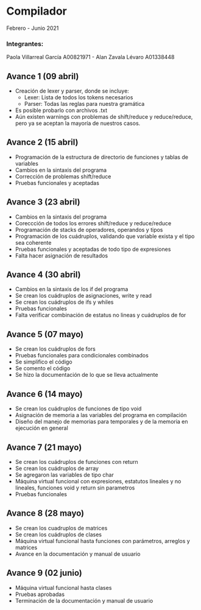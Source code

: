 # Compilador

Febrero - Junio 2021

### Integrantes: 
Paola Villarreal García A00821971 -
Alan Zavala Lévaro A01338448

## Avance 1 (09 abril)
* Creación de lexer y parser, donde se incluye:
    - Lexer: Lista de todos los tokens necesarios
    - Parser: Todas las reglas para nuestra gramática
* Es posible probarlo con archivos .txt
* Aún existen warnings con problemas de shift/reduce y reduce/reduce, pero ya se aceptan la mayoría de nuestros casos. 

## Avance 2 (15 abril)
* Programación de la estructura de directorio de funciones y tablas de variables
* Cambios en la sintaxis del programa
* Corrección de problemas shift/reduce
* Pruebas funcionales y aceptadas

## Avance 3 (23 abril)
* Cambios en la sintaxis del programa
* Coreccción de todos los errores shift/reduce y reduce/reduce
* Programación de stacks de operadores, operandos y tipos
* Programación de los cuádruplos, validando que variable exista y el tipo sea coherente
* Pruebas funcionales y aceptadas de todo tipo de expresiones
* Falta hacer asignación de resultados

## Avance 4 (30 abril)
* Cambios en la sintaxis de los if del programa
* Se crean los cuádruplos de asignaciones, write y read
* Se crean los cuádruplos de ifs y whiles
* Pruebas funcionales
* Falta verificar combinación de estatus no lineas y cuádruplos de for

## Avance 5 (07 mayo)
* Se crean los cuádruplos de fors
* Pruebas funcionales para condicionales combinados
* Se simplifico el código
* Se comento el código
* Se hizo la documentación de lo que se lleva actualmente

## Avance 6 (14 mayo)
*  Se crean los cuádruplos de funciones de tipo void 
*  Asignación de memoria a las variables del programa en compilación
*  Diseño del manejo de memorias para temporales y de la memoria en ejecución en general

## Avance 7 (21 mayo)
* Se crean los cuádruplos de funciones con return
* Se crean los cuádruplos de array
* Se agregaron las variables de tipo char
* Máquina virtual funcional con expresiones, estatutos lineales y no lineales, funciones void y return sin parametros
* Pruebas funcionales

## Avance 8 (28 mayo)
* Se crean los cuadruplos de matrices
* Se crean los cuádruplos de clases
* Máquina virtual funcional hasta funciones con parámetros, arreglos y matrices
* Avance en la documentación y manual de usuario 

## Avance 9 (02 junio)
* Máquina virtual funcional hasta clases
* Pruebas aprobadas
* Terminación de la documentación y manual de usuario 
